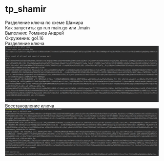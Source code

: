 # tp_shamir
Разделение ключа по схеме Шамира  
Как запустить: go run main.go или ./main  
Выполнил: Романов Андрей  
Окружение: go1.16    
Разделение ключа  
![Screenshot](split.png)
Восстановление ключа  
![Screenshot](recover.png)
